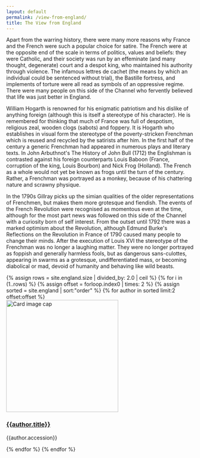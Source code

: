 ```yaml
---
layout: default
permalink: /view-from-england/
title: The View from England
---
```

Apart from the warring history, there were many more reasons why France and the French were such a popular choice for satire. The French were at the opposite end of the scale in terms of politics, values and beliefs: they were Catholic, and their society was run by an effeminate (and many thought, degenerate) court and a despot king, who maintained his authority through violence. The infamous lettres de cachet (the means by which an individual could be sentenced without trial), the Bastille fortress, and implements of torture were all read as symbols of an oppressive regime. There were many people on this side of the Channel who fervently believed that life was just better in England.

William Hogarth is renowned for his enigmatic patriotism and his dislike of anything foreign (although this is itself a stereotype of his character). He is remembered for thinking that much of France was full of despotism, religious zeal, wooden clogs (sabots) and foppery. It is Hogarth who establishes in visual form the stereotype of the poverty-stricken Frenchman which is reused and recycled by the satirists after him. In the first half of the century a generic Frenchman had appeared in numerous plays and literary texts. In John Arbuthnot's The History of John Bull (1712) the Englishman is contrasted against his foreign counterparts Louis Baboon (France, corruption of the king, Louis Bourbon) and Nick Frog (Holland). The French as a whole would not yet be known as frogs until the turn of the century. Rather, a Frenchman was portrayed as a monkey, because of his chattering nature and scrawny physique.

In the 1790s Gillray picks up the simian qualities of the older representations of Frenchmen, but makes them more grotesque and fiendish. The events of the French Revolution were recognised as momentous even at the time, although for the most part news was followed on this side of the Channel with a curiosity born of self interest. From the outset until 1792 there was a marked optimism about the Revolution, although Edmund Burke's Reflections on the Revolution in France of 1790 caused many people to change their minds. After the execution of Louis XVI the stereotype of the Frenchman was no longer a laughing matter. They were no longer portrayed as foppish and generally harmless fools, but as dangerous sans-culottes, appearing in swarms as a grotesque, undifferentiated mass, or becoming diabolical or mad, devoid of humanity and behaving like wild beasts.

<div class="container mb-3">
  <div class="row">
{% assign rows = site.england.size | divided_by: 2.0 | ceil %}
{% for i in (1..rows) %}
{% assign offset = forloop.index0 | times: 2 %}
{% assign sorted = site.england | sort:"order" %}
    {% for author in sorted limit:2 offset:offset %}
    <div class="col-md-4 mb-3">
      <div class="card h-100" >
        <a href="{{site.baseurl}}{{ author.permalink }}" class="stretched-link">
          <img class="card-img-top" src="{{site.baseurl}}{{author.image | replace: "images/", "images/thumbnails/" }}" alt="Card image cap" width="300" height="300"/>
        </a>
        <div class="card-body">
          <h3 class="lead mt-2">
            <a href="{{site.baseurl}}{{ author.permalink }}" class="stretched-link">{{author.title}}</a>
          </h3>
          <p class="text-info">{{author.accession}}</p>
        </div>
      </div>
    </div>
    {% endfor %}
  {% endfor %}
  </div>
</div>
